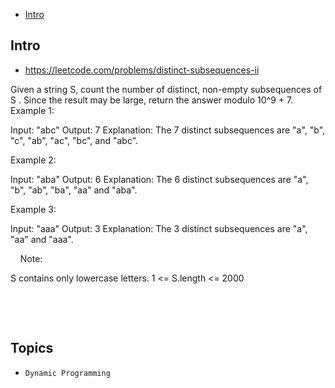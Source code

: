 - [Intro](#intro)

## Intro

- https://leetcode.com/problems/distinct-subsequences-ii

Given a string S, count the number of distinct, non-empty subsequences of S .
Since the result may be large, return the answer modulo 10^9 + 7.
 
Example 1:

Input: "abc"
Output: 7
Explanation: The 7 distinct subsequences are "a", "b", "c", "ab", "ac", "bc", and "abc".


Example 2:

Input: "aba"
Output: 6
Explanation: The 6 distinct subsequences are "a", "b", "ab", "ba", "aa" and "aba".


Example 3:

Input: "aaa"
Output: 3
Explanation: The 3 distinct subsequences are "a", "aa" and "aaa".



 
 
Note:

S contains only lowercase letters.
1 <= S.length <= 2000


 

 



## Topics

- `Dynamic Programming`


